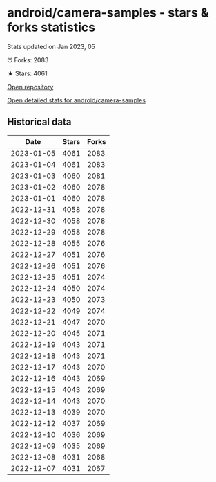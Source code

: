 # android/camera-samples - stars & forks statistics

Stats updated on Jan 2023, 05

☋ Forks: 2083

★ Stars: 4061

[Open repository](https://github.com/android/camera-samples)

[Open detailed stats for android/camera-samples](https://reviewgithub.com/rep/android/camera-samples)

## Historical data
| Date | Stars | Forks |
|------|-------|-------|
| 2023-01-05 | 4061 | 2083 | 
| 2023-01-04 | 4061 | 2083 | 
| 2023-01-03 | 4060 | 2081 | 
| 2023-01-02 | 4060 | 2078 | 
| 2023-01-01 | 4060 | 2078 | 
| 2022-12-31 | 4058 | 2078 | 
| 2022-12-30 | 4058 | 2078 | 
| 2022-12-29 | 4058 | 2078 | 
| 2022-12-28 | 4055 | 2076 | 
| 2022-12-27 | 4051 | 2076 | 
| 2022-12-26 | 4051 | 2076 | 
| 2022-12-25 | 4051 | 2074 | 
| 2022-12-24 | 4050 | 2074 | 
| 2022-12-23 | 4050 | 2073 | 
| 2022-12-22 | 4049 | 2074 | 
| 2022-12-21 | 4047 | 2070 | 
| 2022-12-20 | 4045 | 2071 | 
| 2022-12-19 | 4043 | 2071 | 
| 2022-12-18 | 4043 | 2071 | 
| 2022-12-17 | 4043 | 2070 | 
| 2022-12-16 | 4043 | 2069 | 
| 2022-12-15 | 4043 | 2069 | 
| 2022-12-14 | 4043 | 2070 | 
| 2022-12-13 | 4039 | 2070 | 
| 2022-12-12 | 4037 | 2069 | 
| 2022-12-10 | 4036 | 2069 | 
| 2022-12-09 | 4035 | 2069 | 
| 2022-12-08 | 4031 | 2068 | 
| 2022-12-07 | 4031 | 2067 | 

